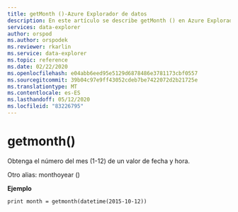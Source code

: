 ```yaml
---
title: getMonth ()-Azure Explorador de datos
description: En este artículo se describe getMonth () en Azure Explorador de datos.
services: data-explorer
author: orspod
ms.author: orspodek
ms.reviewer: rkarlin
ms.service: data-explorer
ms.topic: reference
ms.date: 02/22/2020
ms.openlocfilehash: e04abb6eed95e5129d6878486e3781173cbf0557
ms.sourcegitcommit: 39b04c97e9ff43052cdeb7be7422072d2b21725e
ms.translationtype: MT
ms.contentlocale: es-ES
ms.lasthandoff: 05/12/2020
ms.locfileid: "83226795"
---
```

# <a name="getmonth"></a>getmonth()

Obtenga el número del mes (1-12) de un valor de fecha y hora.

Otro alias: monthoyear ()

**Ejemplo**

<!-- csl: https://help.kusto.windows.net/Samples -->
```kusto
print month = getmonth(datetime(2015-10-12))
```
